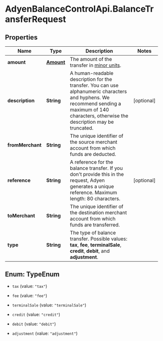 # AdyenBalanceControlApi.BalanceTransferRequest

## Properties

Name | Type | Description | Notes
------------ | ------------- | ------------- | -------------
**amount** | [**Amount**](Amount.md) | The amount of the transfer in [minor units](https://docs.adyen.com/development-resources/currency-codes). | 
**description** | **String** | A human-readable description for the transfer. You can use alphanumeric characters and hyphens. We recommend sending a maximum of 140 characters, otherwise the description may be truncated. | [optional] 
**fromMerchant** | **String** | The unique identifier of the source merchant account from which funds are deducted. | 
**reference** | **String** | A reference for the balance transfer. If you don&#39;t provide this in the request, Adyen generates a unique reference. Maximum length: 80 characters. | [optional] 
**toMerchant** | **String** | The unique identifier of the destination merchant account from which funds are transferred. | 
**type** | **String** | The type of balance transfer. Possible values: **tax**, **fee**, **terminalSale**, **credit**, **debit**, and **adjustment**. | 



## Enum: TypeEnum


* `tax` (value: `"tax"`)

* `fee` (value: `"fee"`)

* `terminalSale` (value: `"terminalSale"`)

* `credit` (value: `"credit"`)

* `debit` (value: `"debit"`)

* `adjustment` (value: `"adjustment"`)




